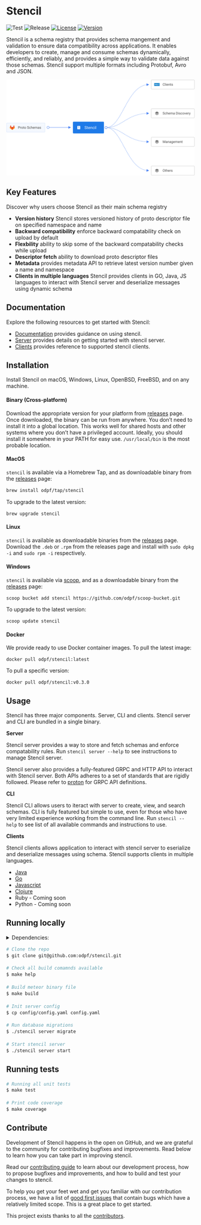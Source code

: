 # Stencil

![Test](https://github.com/odpf/stencil/actions/workflows/test-server.yaml/badge.svg)
![Release](https://github.com/odpf/stencil/actions/workflows/release-server.yml/badge.svg)
[![License](https://img.shields.io/badge/License-Apache%202.0-blue.svg?logo=apache)](LICENSE)
[![Version](https://img.shields.io/github/v/release/odpf/stencil?logo=semantic-release)](Version)

Stencil is a schema registry that provides schema mangement and validation to ensure data compatibility across applications. It enables developers to create, manage and consume schemas dynamically, efficiently, and reliably, and provides a simple way to validate data against those schemas. Stencil support multiple formats including Protobuf, Avro and JSON.

<p align="center"><img src="./docs/static/assets/overview.svg" /></p>

## Key Features

Discover why users choose Stencil as their main schema registry

- **Version history** Stencil stores versioned history of proto descriptor file on specified namespace and name
- **Backward compatibility** enforce backward compatability check on upload by default
- **Flexbility** ability to skip some of the backward compatability checks while upload
- **Descriptor fetch** ability to download proto descriptor files
- **Metadata** provides metadata API to retrieve latest version number given a name and namespace
- **Clients in multiple languages** Stencil provides clients in GO, Java, JS languages to interact with Stencil server and deserialize messages using dynamic schema

## Documentation

Explore the following resources to get started with Stencil:

- [Documentation](http://odpf.github.io/stencil) provides guidance on using stencil.
- [Server](https://odpf.github.io/stencil/docs/server/overview) provides details on getting started with stencil server.
- [Clients](https://odpf.github.io/stencil/docs/clients/overview) provides reference to supported stencil clients.

## Installation

Install Stencil on macOS, Windows, Linux, OpenBSD, FreeBSD, and on any machine.

#### Binary (Cross-platform)

Download the appropriate version for your platform from [releases](https://github.com/odpf/stencil/releases) page. Once downloaded, the binary can be run from anywhere.
You don’t need to install it into a global location. This works well for shared hosts and other systems where you don’t have a privileged account.
Ideally, you should install it somewhere in your PATH for easy use. `/usr/local/bin` is the most probable location.

#### MacOS

`stencil` is available via a Homebrew Tap, and as downloadable binary from the [releases](https://github.com/odpf/stencil/releases/latest) page:

```sh
brew install odpf/tap/stencil
```

To upgrade to the latest version:

```
brew upgrade stencil
```

#### Linux

`stencil` is available as downloadable binaries from the [releases](https://github.com/odpf/stencil/releases/latest) page. Download the `.deb` or `.rpm` from the releases page and install with `sudo dpkg -i` and `sudo rpm -i` respectively.

#### Windows

`stencil` is available via [scoop](https://scoop.sh/), and as a downloadable binary from the [releases](https://github.com/odpf/stencil/releases/latest) page:

```
scoop bucket add stencil https://github.com/odpf/scoop-bucket.git
```

To upgrade to the latest version:

```
scoop update stencil
```

#### Docker

We provide ready to use Docker container images. To pull the latest image:

```
docker pull odpf/stencil:latest
```

To pull a specific version:

```
docker pull odpf/stencil:v0.3.0
```

## Usage

Stencil has three major components. Server, CLI and clients. Stencil server and CLI are bundled in a single binary.

**Server**

Stencil server provides a way to store and fetch schemas and enforce compatability rules. Run `stencil server --help` to see instructions to manage Stencil server.

Stencil server also provides a fully-featured GRPC and HTTP API to interact with Stencil server. Both APIs adheres to a set of standards that are rigidly followed. Please refer to [proton](https://github.com/odpf/proton/tree/main/odpf/stencil/v1beta1) for GRPC API definitions.

**CLI**

Stencil CLI allows users to iteract with server to create, view, and search schemas. CLI is fully featured but simple to use, even for those who have very limited experience working from the command line. Run `stencil --help` to see list of all available commands and instructions to use.

**Clients**

Stencil clients allows application to interact with stencil server to eserialize and deserialize messages using schema. Stencil supports clients in multiple languages.

- [Java](clients/java)
- [Go](clients/go)
- [Javascript](clients/js)
- [Clojure](clients/clojure)
- Ruby - Coming soon
- Python - Coming soon

## Running locally

<details>
  <summary>Dependencies:</summary>

    - Git
    - Go 1.16 or above
    - PostgreSQL 13 or above

</details>

```sh
# Clone the repo
$ git clone git@github.com:odpf/stencil.git

# Check all build comamnds available
$ make help

# Build meteor binary file
$ make build

# Init server config
$ cp config/config.yaml config.yaml

# Run database migrations
$ ./stencil server migrate

# Start stencil server
$ ./stencil server start
```

## Running tests

```sh
# Running all unit tests
$ make test

# Print code coverage
$ make coverage
```

## Contribute

Development of Stencil happens in the open on GitHub, and we are grateful to the community for contributing bugfixes and improvements. Read below to learn how you can take part in improving stencil.

Read our [contributing guide](docs/contribute/contribution.md) to learn about our development process, how to propose bugfixes and improvements, and how to build and test your changes to stencil.

To help you get your feet wet and get you familiar with our contribution process, we have a list of [good first issues](https://github.com/odpf/stencil/labels/good%20first%20issue) that contain bugs which have a relatively limited scope. This is a great place to get started.

This project exists thanks to all the [contributors](https://github.com/odpf/stencil/graphs/contributors).
